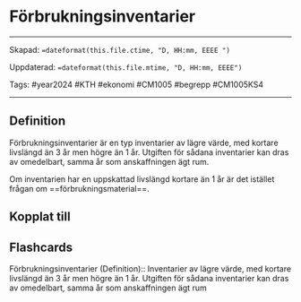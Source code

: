 # Förbrukningsinventarier

---

Skapad: `=dateformat(this.file.ctime, "D, HH:mm, EEEE ")`

Uppdaterad: `=dateformat(this.file.mtime, "D, HH:mm, EEEE")`

Tags: #year2024 #KTH #ekonomi #CM1005 #begrepp #CM1005KS4

---

## Definition

Förbrukningsinventarier är en typ inventarier av lägre värde, med kortare livslängd än 3 år men högre än 1 år. Utgiften för sådana inventarier kan dras av omedelbart, samma år som anskaffningen ägt rum.

Om inventarien har en uppskattad livslängd kortare än 1 år är det istället frågan om ==förbrukningsmaterial==.

## Kopplat till

## Flashcards

Förbrukningsinventarier (Definition):: Inventarier av lägre värde, med kortare livslängd än 3 år men högre än 1 år. Utgiften för sådana inventarier kan dras av omedelbart, samma år som anskaffningen ägt rum
